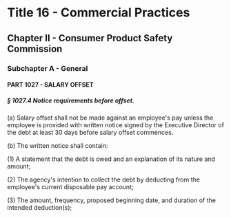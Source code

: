 
# Title 16 - Commercial Practices
## Chapter II - Consumer Product Safety Commission
### Subchapter A - General
#### PART 1027 - SALARY OFFSET
##### § 1027.4 Notice requirements before offset.

(a) Salary offset shall not be made against an employee's pay unless the employee is provided with written notice signed by the Executive Director of the debt at least 30 days before salary offset commences.

(b) The written notice shall contain:

(1) A statement that the debt is owed and an explanation of its nature and amount;

(2) The agency's intention to collect the debt by deducting from the employee's current disposable pay account;

(3) The amount, frequency, proposed beginning date, and duration of the intended deduction(s);
